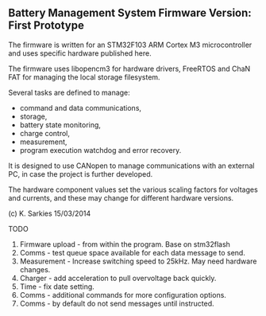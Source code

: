 Battery Management System Firmware
Version: First Prototype
----------------------------------

The firmware is written for an STM32F103 ARM Cortex M3 microcontroller and uses
specific hardware published here.

The firmware uses libopencm3 for hardware drivers, FreeRTOS and ChaN FAT for
managing the local storage filesystem.

Several tasks are defined to manage:

- command and data communications,
- storage,
- battery state monitoring,
- charge control,
- measurement,
- program execution watchdog and error recovery.

It is designed to use CANopen to manage communications with an external PC, in
case the project is further developed.

The hardware component values set the various scaling factors for voltages and
currents, and these may change for different hardware versions.

(c) K. Sarkies 15/03/2014

TODO

1. Firmware upload - from within the program. Base on stm32flash
2. Comms - test queue space available for each data message to send.
4. Measurement - Increase switching speed to 25kHz. May need hardware changes.
5. Charger - add acceleration to pull overvoltage back quickly.
6. Time - fix date setting.
7. Comms - additional commands for more configuration options.
8. Comms - by default do not send messages until instructed.

